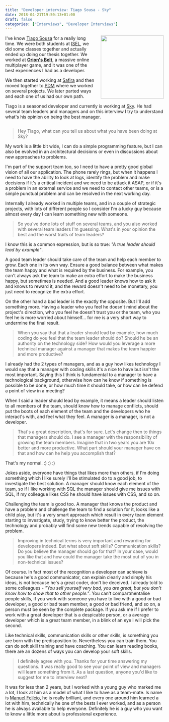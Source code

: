 ```yaml
---
title: "Developer interview: Tiago Sousa - Sky"
date: 2018-04-21T19:50:13+01:00
draft: false
categories: ["Interviews", "Developer Interviews"]
---
```


<img src='/img/tiago-sousa.jpg' style='float:right; width:200px;margin-left:15px'/>

I've know [Tiago Sousa](https://www.linkedin.com/in/tiagosousa/) for a really long
time. We were both students at [ISEL](https://www.isel.pt/en/),
we did some classes together and actually ended up doing our thesis together.
We worked at **[Orion's Belt](https://www.onrpg.com/news/orions-belt-interview-back-to-the-roots/)**,
a massive online multiplayer game, and it was one
of the best experiences I had as a developer.

We then started working at [Safira](https://home.kpmg.com/xx/en/home.html) and 
then moved together to [PDM](http://www.pdmfc.com/) where we
worked on several projects. We later parted ways and each one of us had our
own path.

Tiago is a seasoned developer and currently is working at [Sky](https://www.sky.com/).
He had several team leaders and managers and on this interview I try to understand
what's his opinion on being the best manager.

<div style='clear:both'></div>

<!--more-->

> Hey Tiago, what can you tell us about what you have been doing at Sky?

My work is a little bit wide, I can do a simple programming feature, but I can
also be evolved in an architectural decisions or even in discussions about 
new approaches to problems.

I'm part of the support team too, so I need to have a pretty good global vision
of all our application. The phone rarely rings, but when it happens I need to
have the ability to look at logs, identify the problem and make decisions if
it's a critical incident and we need to be attack it ASAP, or if it's a problem
in an external
service and we need to contact other teams, or is a simple punctual problem and
can be resolved in the next working day.

Internally I already worked in multiple teams, and in a couple of strategic
projects, with lots of different people so I consider I'm a lucky guy because
almost every day I can learn something new with someone.

> So you've done lots of stuff on several teams, and you also worked with
> several team leaders I'm guessing. What's in your opinion the best and the
> worst traits of team leaders?

I know this is a common expression, but is so true: _"A true leader should
lead by example"_.

A good team leader should take care of the team and help each member to grow.
Each one in its own way. Ensure a good balance between what makes the team happy and
what is required by the business. For example, you can't always ask the team
to make an extra effort to make the business happy, but sometimes is needed.
And a good leader knows how to ask it and knows to reward it, and the reward
doesn't need to be monetary, you just need to recognize the extra effort.

On the other hand a bad leader is the exactly the opposite. But I'll add
something more. Having a leader who you feel he doesn't mind about the project's
direction, who you feel he doesn't trust you or the team, who you feel he is
more worried about himself... for me is a very short way to undermine the 
final result.

> When you say that that a leader should lead by example, how much coding do
> you feel that the team leader should do? Should he be an authority on the
> technology side? How would you leverage a more technical manager against a
> manager that makes the team happier and more productive?

I already had the 2 types of managers, and as a guy how likes technology I
would say that a manager with coding skills it's a nice to have but isn't the most
important. Saying this I think is fundamental to a manager to have a technological
background, otherwise how can he know if something is possible to be done,
or how much time it should take, or how can he defend a point of view
in a meeting?

When I said a leader should lead by example, it means a leader should listen
to all members of the team, should know how to manage conflicts, should put
the boots of each element of the team and the developers who he interact's with,
and feel what they feel. A manager is a manager, is not a developer.

> That's a great description, that's for sure. Let's change then to things
> that managers should do. I see a manager with the responsibility of growing
> the team members. Imagine that in two years you are 10x better and more
> productive. What part should your manager have on that and how can he help
> you accomplish that?

That's my normal. :) :) :)

Jokes aside, everyone have things that likes more than others, if I'm doing
something which I like surely I'll be stimulated do to a good job, to investigate
the best solution. A manager should know each element of the team, so if I
like working with SQL the manager should give me issues with SQL, if my colleague
likes CSS he should have issues with CSS, and so on.

Challenging the team is good too. A manager that knows the product  and have a problem and
challenge the team to find a solution for it, looks like a child play, but it's
a very smart approach which result in every team element starting to investigate,
study, trying to know better the product, the technology and probably will find
some new trends capable of resolving the problem.

> Improving in technical terms is very important and rewarding for developers
> indeed. But what about soft skills? Communication skills? Do you believe
> the manager should go for that? In your case, would you like that and how
> could the manager take the most out of you in non-technical issues?

Of course. In fact most of the recognition a developer can achieve is
because he's a good communicator, can explain clearly and simply his ideas, is not
because he's a great coder, don't be deceived. I already told to some
colleagues - _"You sell yourself very bad, you are great, but you don't know how
to show that to other people."_. You can't compartmentalise people skills, if you
work with someone you have to live with a good or bad developer, a good or bad
team member, a good or bad friend, and so on, a person must be seen by the
complete package. If you ask me if I prefer to work with a great developer that
is a despicable person, or a average developer which is a great team member,
in a blink of an eye I will pick the second.

Like technical skills, communication skills or other skills, is something you
are born with the predisposition to. Nevertheless you can train them. You can do
soft skill training and have coaching. You can learn reading books, there are
an dozens of ways you can develop your soft skills.

> I definitely agree with you. Thanks for your time answering my questions.
> It was really good to see your point of view and managers will learn
> something from it.
> As a last question, anyone you'd like to suggest for me to interview next?

It was for less than 2 years, but I worked with a young guy who marked me a
lot, I look at him as a model of what I like to have as a team-mate. Is name
is [Manuel Felício](https://www.linkedin.com/in/manuelfelicio/), he is really brilliant, and every one around him learned
a lot with him, technically he one of the bests I ever worked, and as a person
he is always available to help everyone. Definitely he is a guy who you want
to know a little more about is professional experience.
